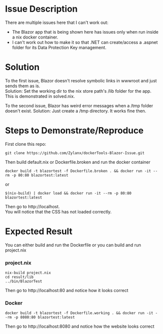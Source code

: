 # Issue Description
There are multiple issues here that I can't work out:
- The Blazor app that is being shown here has issues only when run inside a nix docker container.
- I can't work out how to make it so that .NET can create/access
  a .aspnet folder for its Data Protection Key management.

# Solution
To the first issue, Blazor doesn't resolve symbolic links in wwwroot and just sends them as is.  
Solution: Set the working dir to the nix store path's /lib folder for the app.  
This is demonstrated in solved.nix.

To the second issue, Blazor has weird error messages when a /tmp folder doesn't exist.
Solution: Just create a /tmp directory. It works fine then.

# Steps to Demonstrate/Reproduce
First clone this repo:
```
git clone https://github.com/Zylanx/dockerTools-Blazor-Issue.git
```

Then build default.nix or Dockerfile.broken and run the docker container
```
docker build -t blazortest -f Dockerfile.broken . && docker run -it --rm -p 80:80 blazortest:latest
```
or  
```
$(nix-build) | docker load && docker run -it --rm -p 80:80 blazortest:latest
```

Then go to http://localhost.  
You will notice that the CSS has not loaded correctly.

# Expected Result
You can either build and run the Dockerfile or you can build and run project.nix
### project.nix
```
nix-build project.nix
cd result/lib
../bin/BlazorTest
```
Then go to http://localhost:80 and notice how it looks correct

### Docker
```
docker build -t blazortest -f Dockerfile.working . && docker run -it --rm -p 8080:80 blazortest:latest
```
Then go to http://localhost:8080 and notice how the website looks correct
